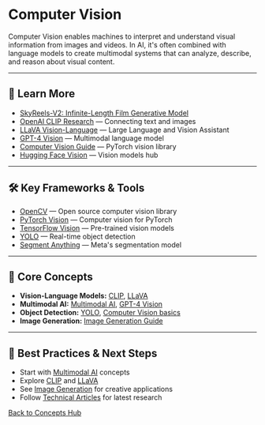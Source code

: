 # Computer Vision

Computer Vision enables machines to interpret and understand visual information from images and videos. In AI, it's often combined with language models to create multimodal systems that can analyze, describe, and reason about visual content.

---


## 📖 Learn More

- [SkyReels-V2: Infinite-Length Film Generative Model](./skyreels-v2.md)
- [OpenAI CLIP Research](https://openai.com/research/clip) — Connecting text and images
- [LLaVA Vision-Language](https://llava-vl.github.io/) — Large Language and Vision Assistant
- [GPT-4 Vision](https://openai.com/research/gpt-4v-system-card) — Multimodal language model
- [Computer Vision Guide](https://pytorch.org/vision/stable/index.html) — PyTorch vision library
- [Hugging Face Vision](https://huggingface.co/models?pipeline_tag=image-classification) — Vision models hub

---

## 🛠️ Key Frameworks & Tools

- [OpenCV](https://opencv.org/) — Open source computer vision library
- [PyTorch Vision](https://pytorch.org/vision/) — Computer vision for PyTorch
- [TensorFlow Vision](https://www.tensorflow.org/api_docs/python/tf/keras/applications) — Pre-trained vision models
- [YOLO](https://github.com/ultralytics/ultralytics) — Real-time object detection
- [Segment Anything](https://github.com/facebookresearch/segment-anything) — Meta's segmentation model

---

## 🧠 Core Concepts

- **Vision-Language Models:** [CLIP](https://openai.com/research/clip), [LLaVA](https://llava-vl.github.io/)
- **Multimodal AI:** [Multimodal AI](./multimodal-ai.md), [GPT-4 Vision](https://openai.com/research/gpt-4v-system-card)
- **Object Detection:** [YOLO](https://github.com/ultralytics/ultralytics), [Computer Vision basics](https://opencv.org/)
- **Image Generation:** [Image Generation Guide](../guides/image-generation/README.md)

---

## 🚀 Best Practices & Next Steps

- Start with [Multimodal AI](./multimodal-ai.md) concepts
- Explore [CLIP](https://openai.com/research/clip) and [LLaVA](https://llava-vl.github.io/)
- See [Image Generation](../guides/image-generation/README.md) for creative applications
- Follow [Technical Articles](./technical-articles.md) for latest research

[Back to Concepts Hub](./README.md)
